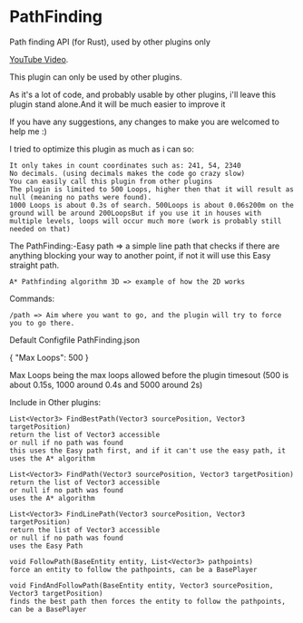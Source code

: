 # PathFinding
Path finding API (for Rust), used by other plugins only

[YouTube Video](https://www.youtube.com/watch?v=fG940HkyhsE).

This plugin can only be used by other plugins.

As it's a lot of code, and probably usable by other plugins, i'll leave this plugin stand alone.And it will be much easier to improve it

If you have any suggestions, any changes to make you are welcomed to help me :)

I tried to optimize this plugin as much as i can so:

    It only takes in count coordinates such as: 241, 54, 2340
    No decimals. (using decimals makes the code go crazy slow)
    You can easily call this plugin from other plugins
    The plugin is limited to 500 Loops, higher then that it will result as null (meaning no paths were found).
    1000 Loops is about 0.3s of search. 500Loops is about 0.06s200m on the ground will be around 200LoopsBut if you use it in houses with multiple levels, loops will occur much more (work is probably still needed on that)

The PathFinding:-Easy path => a simple line path that checks if there are anything blocking your way to another point, if not it will use this Easy straight path.

    A* Pathfinding algorithm 3D => example of how the 2D works

Commands:

    /path => Aim where you want to go, and the plugin will try to force you to go there.

Default Configfile PathFinding.json

{
  "Max Loops": 500
}

Max Loops being the max loops allowed before the plugin timesout (500 is about 0.15s, 1000 around 0.4s and 5000 around 2s)

Include in Other plugins:

```
List<Vector3> FindBestPath(Vector3 sourcePosition, Vector3 targetPosition)
return the list of Vector3 accessible
or null if no path was found
this uses the Easy path first, and if it can't use the easy path, it uses the A* algorithm

List<Vector3> FindPath(Vector3 sourcePosition, Vector3 targetPosition)
return the list of Vector3 accessible
or null if no path was found
uses the A* algorithm

List<Vector3> FindLinePath(Vector3 sourcePosition, Vector3 targetPosition)
return the list of Vector3 accessible
or null if no path was found
uses the Easy Path

void FollowPath(BaseEntity entity, List<Vector3> pathpoints)
force an entity to follow the pathpoints, can be a BasePlayer

void FindAndFollowPath(BaseEntity entity, Vector3 sourcePosition, Vector3 targetPosition)
finds the best path then forces the entity to follow the pathpoints, can be a BasePlayer
```
